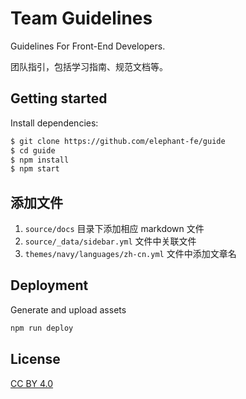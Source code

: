 # Team Guidelines

Guidelines For Front-End Developers.

团队指引，包括学习指南、规范文档等。

## Getting started

Install dependencies:

``` bash
$ git clone https://github.com/elephant-fe/guide
$ cd guide
$ npm install
$ npm start
```

## 添加文件

1. `source/docs` 目录下添加相应 markdown 文件
2. `source/_data/sidebar.yml` 文件中关联文件 
3. `themes/navy/languages/zh-cn.yml` 文件中添加文章名


## Deployment

Generate and upload assets

  ```bash
  npm run deploy
  ```

## License

[CC BY 4.0](http://creativecommons.org/licenses/by/4.0/)
